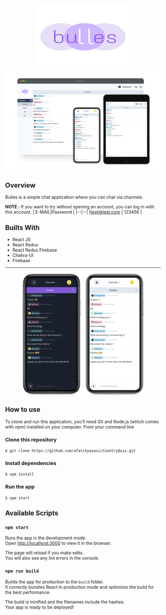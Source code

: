 <p align="center">  <img width="300" height="200" src="https://raw.githubusercontent.com/afatihyavasi/Bulles/c2449f314300560c27955a684620b042a0949113/src/assets/img/bullesLogo.svg">
 </p>  

<p align="center">  <img  src="https://raw.githubusercontent.com/afatihyavasi/Bulles/master/src/assets/img/responsiveScreens.png"/>
 </p>  


## Overview
Bulles is a simple chat application where you can chat via channels.

**NOTE :** If you want to try without opening an account, you can log in with this account.
| E-MAIL|Password  |
|--|--|
|test@test.com  | 123456 |


## Builts With
- React JS
- React Redux
- React Redux Firebase
- Chakra-UI
- Firebase
<hr/>

<p align="center" >  <img width="200" height="400"   src="https://raw.githubusercontent.com/afatihyavasi/Bulles/master/src/assets/img/mobileDarkMockup.png"/>
<img width="200" height="400"   src="https://raw.githubusercontent.com/afatihyavasi/Bulles/master/src/assets/img/mobileLightMockup.png"/>
 </p>  


## How to use 

To clone and run this application, you'll need Git and Node.js (which comes with npm) installed on your computer. From your command line


### Clone this repository
```$ git clone https://github.com/afatihyavasi/CountryQuiz.git```

### Install dependencies
```$ npm install```

### Run the app
```$ npm start```


## Available Scripts

### `npm start`

Runs the app in the development mode.\
Open [http://localhost:3000](http://localhost:3000) to view it in the browser.

The page will reload if you make edits.\
You will also see any lint errors in the console.

### `npm run build`

Builds the app for production to the `build` folder.\
It correctly bundles React in production mode and optimizes the build for the best performance.

The build is minified and the filenames include the hashes.\
Your app is ready to be deployed!

 
 



